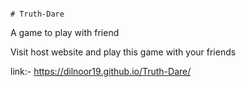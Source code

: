                                                                                      # Truth-Dare
A game to play with friend


Visit host website and play this game with your friends 

link:- https://dilnoor19.github.io/Truth-Dare/
